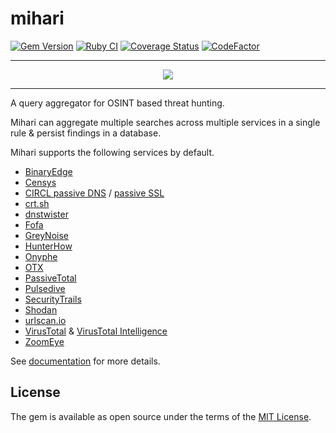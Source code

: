 # mihari

[![Gem Version](https://badge.fury.io/rb/mihari.svg)](https://badge.fury.io/rb/mihari)
[![Ruby CI](https://github.com/ninoseki/mihari/actions/workflows/test.yml/badge.svg)](https://github.com/ninoseki/mihari/actions/workflows/test.yml)
[![Coverage Status](https://coveralls.io/repos/github/ninoseki/mihari/badge.svg?branch=master)](https://coveralls.io/github/ninoseki/mihari?branch=master)
[![CodeFactor](https://www.codefactor.io/repository/github/ninoseki/mihari/badge)](https://www.codefactor.io/repository/github/ninoseki/mihari)

---

<p align="center">
  <img src="https://github.com/ninoseki/mihari/raw/master/images/logo.png"/>
</p>

---

A query aggregator for OSINT based threat hunting.

Mihari can aggregate multiple searches across multiple services in a single rule & persist findings in a database.

Mihari supports the following services by default.

- [BinaryEdge](https://www.binaryedge.io/)
- [Censys](http://censys.io)
- [CIRCL passive DNS](https://www.circl.lu/services/passive-dns/) / [passive SSL](https://www.circl.lu/services/passive-ssl/)
- [crt.sh](https://crt.sh/)
- [dnstwister](https://dnstwister.report/)
- [Fofa](https://en.fofa.info/)
- [GreyNoise](https://www.greynoise.io/)
- [HunterHow](https://hunter.how/)
- [Onyphe](https://onyphe.io)
- [OTX](https://otx.alienvault.com/)
- [PassiveTotal](https://community.riskiq.com/)
- [Pulsedive](https://pulsedive.com/)
- [SecurityTrails](https://securitytrails.com/)
- [Shodan](https://shodan.io)
- [urlscan.io](https://urlscan.io)
- [VirusTotal](http://virustotal.com) & [VirusTotal Intelligence](https://www.virustotal.com/gui/intelligence-overview)
- [ZoomEye](https://zoomeye.org)

See [documentation](https://ninoseki.github.io/mihari/) for more details.

## License

The gem is available as open source under the terms of the [MIT License](https://opensource.org/licenses/MIT).
